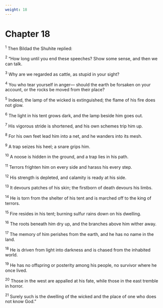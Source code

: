 ```yaml
---
weight: 18
---
```


# Chapter 18

<sup>1</sup> Then Bildad the Shuhite replied: 

<sup>2</sup> “How long until you end these speeches? Show some sense, and then we can talk. 

<sup>3</sup> Why are we regarded as cattle, as stupid in your sight? 

<sup>4</sup> You who tear yourself in anger— should the earth be forsaken on your account, or the rocks be moved from their place? 

<sup>5</sup> Indeed, the lamp of the wicked is extinguished; the flame of his fire does not glow. 

<sup>6</sup> The light in his tent grows dark, and the lamp beside him goes out. 

<sup>7</sup> His vigorous stride is shortened, and his own schemes trip him up. 

<sup>8</sup> For his own feet lead him into a net, and he wanders into its mesh. 

<sup>9</sup> A trap seizes his heel; a snare grips him. 

<sup>10</sup> A noose is hidden in the ground, and a trap lies in his path. 

<sup>11</sup> Terrors frighten him on every side and harass his every step. 

<sup>12</sup> His strength is depleted, and calamity is ready at his side. 

<sup>13</sup> It devours patches of his skin; the firstborn of death devours his limbs. 

<sup>14</sup> He is torn from the shelter of his tent and is marched off to the king of terrors. 

<sup>15</sup> Fire resides in his tent; burning sulfur rains down on his dwelling. 

<sup>16</sup> The roots beneath him dry up, and the branches above him wither away. 

<sup>17</sup> The memory of him perishes from the earth, and he has no name in the land. 

<sup>18</sup> He is driven from light into darkness and is chased from the inhabited world. 

<sup>19</sup> He has no offspring or posterity among his people, no survivor where he once lived. 

<sup>20</sup> Those in the west are appalled at his fate, while those in the east tremble in horror. 

<sup>21</sup> Surely such is the dwelling of the wicked and the place of one who does not know God.” 


